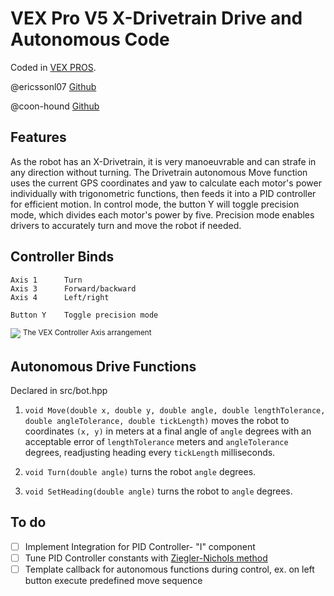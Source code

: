 # VEX Pro V5 X-Drivetrain Drive and Autonomous Code

Coded in [VEX PROS](https://pros.cs.purdue.edu/v5/api/cpp/index.html).

@ericssonl07 [Github](https://github.com/ericssonl07)

@coon-hound [Github](https://github.com/coon-hound)

## Features
As the robot has an X-Drivetrain, it is very manoeuvrable and can strafe in any direction without turning.
The Drivetrain autonomous Move function uses the current GPS coordinates and yaw to calculate each motor's
power individually with trigonometric functions, then feeds it into a PID controller for efficient motion.
In control mode, the button Y will toggle precision mode, which divides each motor's power by five. Precision
mode enables drivers to accurately turn and move the robot if needed.

## Controller Binds
```
Axis 1      Turn
Axis 3      Forward/backward
Axis 4      Left/right

Button Y    Toggle precision mode
```
![](https://kb.vex.com/hc/article_attachments/360042385051/5dc33ee3d12f1.jpeg)
<sup>The VEX Controller Axis arrangement</sup>

## Autonomous Drive Functions
Declared in src/bot.hpp
1. `void Move(double x, double y, double angle, double lengthTolerance, double angleTolerance, double tickLength)` moves the robot to coordinates `(x, y)` in meters at a final angle of `angle` degrees with an acceptable error of `lengthTolerance` meters and `angleTolerance` degrees, readjusting heading every `tickLength` milliseconds.

2. `void Turn(double angle)` turns the robot `angle` degrees.

3. `void SetHeading(double angle)` turns the robot to `angle` degrees.

## To do
- [ ] Implement Integration for PID Controller- "I" component
- [ ] Tune PID Controller constants with [Ziegler-Nichols method](https://en.wikipedia.org/wiki/Ziegler-Nichols_method)
- [ ] Template callback for autonomous functions during control, ex. on left button execute predefined move sequence
